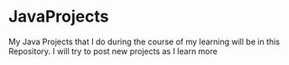 # JavaProjects

My Java Projects that I do during the course of my learning will be in this Repository. I will try to post new projects as I learn more
